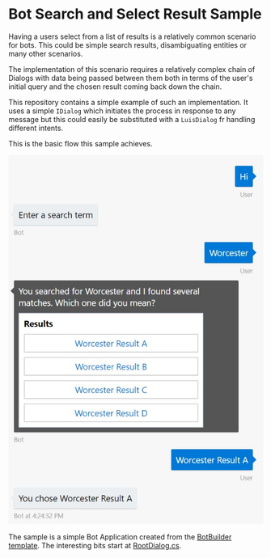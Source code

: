 # Bot Search and Select Result Sample
Having a users select from a list of results is a relatively common scenario for bots. This could be simple search results, disambiguating entities or many other scenarios.

The implementation of this scenario requires a relatively complex chain of Dialogs with data being passed between them both in terms of the user's initial query and the chosen result coming back down the chain.

This repository contains a simple example of such an implementation. It uses a simple `IDialog` which initiates the process in response to any message but this could easily be substituted with a `LuisDialog` fr handling different intents.

This is the basic flow this sample achieves.

![Bot search results conversation](https://github.com/martinkearn/Bot-Search-Select-Result-Sample/raw/master/SearchResultFlow.JPG)

The sample is a simple Bot Application created from the [BotBuilder template](https://docs.microsoft.com/en-us/bot-framework/dotnet/bot-builder-dotnet-quickstart). The interesting bits start at [RootDialog.cs](https://github.com/martinkearn/Bot-Search-Select-Result-Sample/raw/master/CSharp/SearchSelectResultBot/Dialogs/RootDialog.cs).
